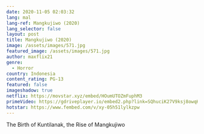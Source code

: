 ```yaml
---
date: 2020-11-05 02:03:32
lang: mal
lang-ref: Mangkujiwo (2020)
lang_selector: false
layout: post
title: Mangkujiwo (2020)
image: /assets/images/571.jpg
featured_image: /assets/images/571.jpg
author: maxflix21
genre:
  - Horror
country: Indonesia
content_rating: PG-13
featured: false
imageshadow: true
netflix: https://movstar.xyz/embed/HOumUTOZmFuphM3
primeVideo: https://gdriveplayer.io/embed2.php?link=SQhuciK27V9ksj8owqHddQ7ajiSgnRTthWyRHWo3gwFGVaqi%252BrQVip%252BI9TfZS6Z5MDtaVn05M9FZ3skH6CZi1Sk3LkbkbrFKxAHjJPqL1Sx0db8d30aYFTjoF%252FoNsg8vLSKF75mFFl70odiZQSHCGrw7HcBO6RGhlukHt8jI6s13xY5RGdLUJ4PIfVl2NE%252F4c%253D
hotstar: https://www.fembed.com/v/xy-05h51lylkzpw
---
```

The Birth of Kuntilanak, the Rise of Mangkujiwo